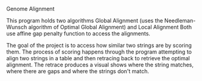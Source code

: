 Genome Alignment

This program holds two algorithms Global Alignment (uses the Needleman-Wunsch algorithm of Optimal Global Alignment) and Local Alignment Both use affine gap penalty function to access the alignments.

The goal of the project is to access how similar two strings are by scoring them. The process of scoring happens through the program attempting to align two strings in a table and then retracing back to retrieve the optimal alignment. The retrace produces a visual shows where the string matches, where there are gaps and where the strings don't match.
